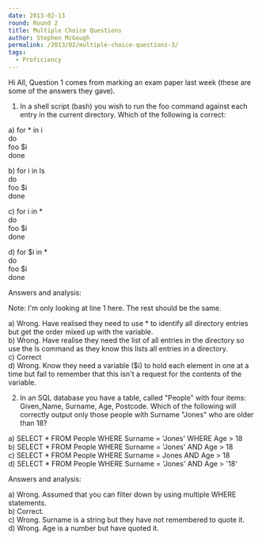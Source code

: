 ```yaml
---
date: 2013-02-13
round: Round 2
title: Multiple Choice Questions
author: Stephen McGough
permalink: /2013/02/multiple-choice-questions-3/
tags:
  - Proficiency
---
```

Hi All, Question 1 comes from marking an exam paper last week (these are some of the answers they gave).

1) In a shell script (bash) you wish to run the foo command against each entry in the current directory. Which of the following is correct:

a) for * in i  
do  
foo $i  
done

b) for i in ls  
do  
foo $i  
done

c) for i in *  
do  
foo $i  
done

d) for $i in *  
do  
foo $i  
done

Answers and analysis:

Note: I'm only looking at line 1 here. The rest should be the same.

a) Wrong. Have realised they need to use * to identify all directory entries but get the order mixed up with the variable.  
b) Wrong. Have realise they need the list of all entries in the directory so use the ls command as they know this lists all entries in a directory.  
c) Correct  
d) Wrong. Know they need a variable ($i) to hold each element in one at a time but fail to remember that this isn't a request for the contents of the variable.

2) In an SQL database you have a table, called "People" with four items: Given_Name, Surname, Age, Postcode. Which of the following will correctly output only those people with Surname "Jones" who are older than 18?

a) SELECT * FROM People WHERE Surname = 'Jones' WHERE Age > 18  
b) SELECT * FROM People WHERE Surname = 'Jones' AND Age > 18  
c) SELECT * FROM People WHERE Surname = Jones AND Age > 18  
d) SELECT * FROM People WHERE Surname = 'Jones' AND Age > '18'

Answers and analysis:

a) Wrong. Assumed that you can filter down by using multiple WHERE statements.  
b) Correct.  
c) Wrong. Surname is a string but they have not remembered to quote it.  
d) Wrong. Age is a number but have quoted it.

&nbsp;
